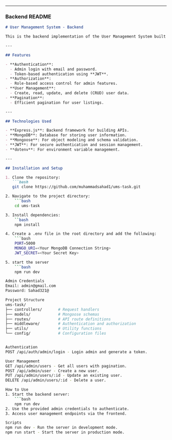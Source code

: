 
---

### Backend README

```markdown
# User Management System - Backend

This is the backend implementation of the User Management System built using **Express.js** and **MongoDB**. It follows the **MVC architecture** for scalability and maintainability.

---

## Features

- **Authentication**:
  - Admin login with email and password.
  - Token-based authentication using **JWT**.
- **Authorization**:
  - Role-based access control for admin features.
- **User Management**:
  - Create, read, update, and delete (CRUD) user data.
- **Pagination**:
  - Efficient pagination for user listings.

---

## Technologies Used

- **Express.js**: Backend framework for building APIs.
- **MongoDB**: Database for storing user information.
- **Mongoose**: For object modeling and schema validation.
- **JWT**: For secure authentication and session management.
- **dotenv**: For environment variable management.

---

## Installation and Setup

1. Clone the repository:
   ```bash
   git clone https://github.com/muhammadsahad1/ums-task.git

2. Navigate to the project directory:
    ```bash
    cd ums-task

3. Install dependencies:
    ``bash
    npm install

4. Create a .env file in the root directory and add the following:
    ```bash
    PORT=5000
    MONGO_URI=<Your MongoDB Connection String>
    JWT_SECRET=<Your Secret Key>

5. start the server
    ```bash
    npm run dev

Admin Credentials
Email: admin@gmail.com
Password: Sahad321@

Project Structure
ums-task/
├── controllers/       # Request handlers
├── models/            # Mongoose schemas
├── routes/            # API route definitions
├── middleware/        # Authentication and authorization
├── utils/             # Utility functions
└── config/            # Configuration files


Authentication
POST /api/auth/admin/login - Login admin and generate a token.

User Management
GET /api/admin/users - Get all users with pagination.
POST /api/admin/user - Create a new user.
PUT /api/admin/users/:id - Update an existing user.
DELETE /api/admin/users/:id - Delete a user.

How to Use
1. Start the backend server:
    ```bash
    npm run dev
2. Use the provided admin credentials to authenticate.
3. Access user management endpoints via the frontend.

Scripts
npm run dev - Run the server in development mode.
npm run start - Start the server in production mode.